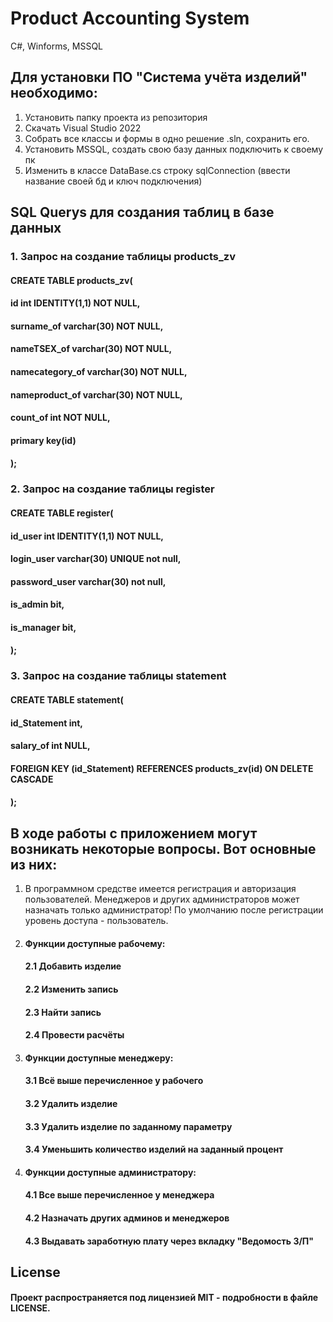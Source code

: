 # Product Accounting System
C#, Winforms, MSSQL
## Для установки ПО "Система учёта изделий" необходимо:
  1. Установить папку проекта из репозитория
  2. Скачать Visual Studio 2022
  3. Собрать все классы и формы в одно решение .sln, сохранить его.
  4. Установить MSSQL, создать свою базу данных подключить к своему пк
  5. Изменить в классе DataBase.cs строку sqlConnection (ввести название своей бд и ключ подключения)
## SQL Querys для создания таблиц в базе данных
 ### 1. Запрос на создание таблицы products_zv
 #### CREATE TABLE products_zv(
 #### id int IDENTITY(1,1) NOT NULL,
 #### surname_of varchar(30) NOT NULL,
 #### nameTSEX_of varchar(30) NOT NULL,
 #### namecategory_of varchar(30) NOT NULL,
 #### nameproduct_of varchar(30) NOT NULL,
 #### count_of int NOT NULL,
 #### primary key(id)
 #### );
 ### 2. Запрос на создание таблицы register
 #### CREATE TABLE register(
 #### id_user int IDENTITY(1,1) NOT NULL,
 #### login_user varchar(30) UNIQUE not null,
 #### password_user varchar(30) not null,
 #### is_admin bit,
 #### is_manager bit,
 #### );
 ### 3. Запрос на создание таблицы statement
 #### CREATE TABLE statement(
 #### id_Statement int,
 #### salary_of int NULL,
 #### FOREIGN KEY (id_Statement) REFERENCES products_zv(id) ON DELETE CASCADE
 #### );
## В ходе работы с приложением могут возникать некоторые вопросы. Вот основные из них:
  1. В программном средстве имеется регистрация и авторизация пользователей. Менеджеров и других администраторов может назначать только администратор! По умолчанию после регистрации уровень доступа - пользователь.
  2. #### Функции доступные рабочему:
       #### 2.1 Добавить изделие
       #### 2.2 Изменить запись
       #### 2.3 Найти запись
       #### 2.4 Провести расчёты
   3.  #### Функции доступные менеджеру:
       #### 3.1 Всё выше перечисленное у рабочего
       #### 3.2 Удалить изделие
       #### 3.3 Удалить изделие по заданному параметру
       #### 3.4 Уменьшить количество изделий на заданный процент
   4.  #### Функции доступные администратору:
       #### 4.1 Все выше перечисленное у менеджера
       #### 4.2 Назначать других админов и менеджеров
       #### 4.3 Выдавать заработную плату через вкладку "Ведомость З/П"
## License
#### Проект распространяется под лицензией MIT - подробности в файле LICENSE.
